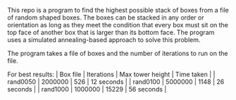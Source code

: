 This repo is a program to find the highest possible stack of boxes from a file of random shaped boxes. The boxes can be stacked in any order or orientation as long as they meet the condition that every box must sit on the top face of another box that is larger than its bottom face. The program uses a simulated annealing-based approach to solve this problem.

The program takes a file of boxes and the number of iterations to run on the file.

For best results:
| Box file | Iterations | Max tower height | Time taken |
| rand0050 |   2000000  |       526        | 12 seconds |
| rand0100 |   5000000  |      1148        | 26 seconds |
| rand1000 |   1000000  |      15229       | 56 seconds |
